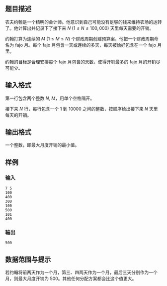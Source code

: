 ## 题目描述  
农夫约翰是一个精明的会计师。他意识到自己可能没有足够的钱来维持农场的运转了。他计算出并记录下了接下来 $N$ ($1 \leq N \leq 100,000$) 天里每天需要的开销。

约翰打算为连续的 $M$ ($1 \leq M \leq N$) 个财政周期创建预算案，他把一个财政周期命名为 fajo 月。每个 fajo 月包含一天或连续的多天，每天被恰好包含在一个 fajo 月里。

约翰的目标是合理安排每个 fajo 月包含的天数，使得开销最多的 fajo 月的开销尽可能少。

## 输入格式  
第一行包含两个整数 $N$, $M$，用单个空格隔开。

接下来 $N$ 行，每行包含一个 $1$ 到 $10000$ 之间的整数，按顺序给出接下来 $N$ 天里每天的开销。

## 输出格式  
一个整数，即最大月度开销的最小值。

## 样例  
### 输入  
```
7 5
100
400
300
100
500
101
400
```
### 输出  
```
500
```

## 数据范围与提示  
若约翰将前两天作为一个月，第三、四两天作为一个月，最后三天分别作为一个月，则最大月度开销为 $500$。其他任何分配方案都会比这个值更大。
